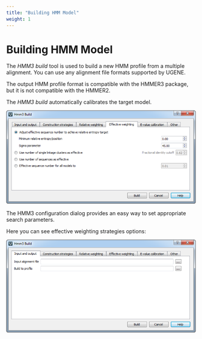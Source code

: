 ```yaml
---
title: "Building HMM Model"
weight: 1
---
```



# Building HMM Model

The _HMM3 build_ tool is used to build a new HMM profile from a multiple alignment. You can use any alignment file formats supported by UGENE.

The output HMM profile format is compatible with the HMMER3 package, but it is not compatible with the HMMER2.

The _HMM3 build_ automatically calibrates the target model.


![](/images/65930820/65930821.png)

The HMM3 configuration dialog provides an easy way to set appropriate search parameters.

Here you can see effective weighting strategies options:


![](/images/65930820/65930822.png)
